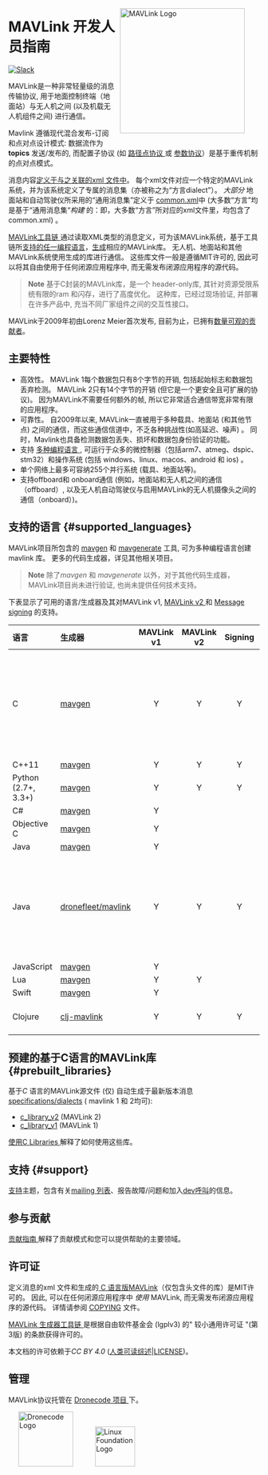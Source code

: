 <span style="float:right; padding:10px; margin-right:20px;"><a href="https://github.com/mavlink/mavlink"><img src="../assets/site/logo_mavlink_small.png" title="MAVLink Logo" width="250px" /></a></span>

# MAVLink 开发人员指南

[![Slack](https://px4-slack.herokuapp.com/badge.svg)](http://slack.px4.io)

MAVLink是一种非常轻量级的消息传输协议, 用于地面控制终端（地面站）与无人机之间 (以及机载无人机组件之间) 进行通信。

Mavlink 遵循现代混合发布-订阅和点对点设计模式: 数据流作为 **topics** 发送/发布的, 而配置子协议 (如 [路径点协议 ](services/mission.md)或 [参数协议](services/parameter.md)）是基于重传机制的点对点模式。

消息内容[定义于与之关联的xml 文件中](messages/README.md)。 每个xml文件对应一个特定的MAVLink系统，并为该系统定义了专属的消息集（亦被称之为“方言dialect”）。 *大部分* 地面站和自动驾驶仪所采用的“通用消息集”定义于 [common.xml](messages/common.md)中 (大多数“方言”均是基于“通用消息集“*构建* 的：即，大多数“方言”所对应的xml文件里，均包含了common.xml) 。

[MAVLink工具链 ](https://github.com/mavlink/mavlink/) 通过读取XML类型的消息定义，可为该MAVLink系统，基于工具链所[支持的任一编程语言](#supported_languages)，[生成](getting_started/generate_libraries.md)相应的MAVLink库。 无人机、地面站和其他MAVLink系统使用生成的库进行通信。 这些库文件一般是遵循MIT许可的, 因此可以将其自由使用于任何闭源应用程序中, 而无需发布闭源应用程序的源代码。

> **Note** 基于C封装的MAVLink库，是一个 header-only库, 其针对资源受限系统有限的ram 和闪存，进行了高度优化。 这种库，已经过现场验证, 并部署在许多产品中, 充当不同厂家组件之间的交互性接口。

MAVLink于2009年初由Lorenz Meier首次发布, 目前为止，已拥有[数量可观的贡献者](https://github.com/mavlink/mavlink/graphs/contributors)。

## 主要特性

* 高效性。 MAVLink 1每个数据包只有8个字节的开销, 包括起始标志和数据包丢弃检测。 MAVLink 2只有14个字节的开销 (但它是一个更安全且可扩展的协议)。 因为MAVLink不需要任何额外的帧, 所以它非常适合通信带宽非常有限的应用程序。
* 可靠性。 自2009年以来, MAVLink一直被用于多种载具、地面站 (和其他节点) 之间的通信，而这些通信信道中，不乏各种挑战性(如高延迟、噪声) 。 同时，Mavlink也具备检测数据包丢失、损坏和数据包身份验证的功能。
* 支持 [多种编程语言 ](#supported_languages), 可运行于众多的微控制器（包括arm7、atmeg、dspic、stm32）和操作系统 (包括 windows、linux、macos、android 和 ios) 。
* 单个网络上最多可容纳255个并行系统 (载具、地面站等)。
* 支持offboard和 onboard通信 (例如，地面站和无人机之间的通信（offboard）, 以及无人机自动驾驶仪与启用MAVLink的无人机摄像头之间的通信（onboard）)。

## 支持的语言 {#supported_languages}

MAVLink项目所包含的 [mavgen](getting_started/generate_libraries.md#mavgen) 和 [mavgenerate](getting_started/generate_libraries.md#mavgenerate) 工具, 可为多种编程语言创建 mavlink 库。 更多的代码生成器，详见其他相关项目。

> **Note** 除了*mavgen* 和 *mavgenerate* 以外，对于其他代码生成器，MAVLink项目尚未进行验证, 也尚未提供任何技术支持。

下表显示了可用的语言/生成器及其对MAVLink v1, [ MAVLink v2 ](guide/mavlink_2.md) 和 [Message signing](guide/message_signing.md) 的支持。

| 语言                  | 生成器                                                         | MAVLink v1 | MAVLink v2 | Signing | 备注                                                           |
|:------------------- |:----------------------------------------------------------- |:----------:|:----------:|:-------:|:------------------------------------------------------------ |
| C                   | [mavgen](getting_started/generate_libraries.md#mavgen)      |     Y      |     Y      |    Y    | 这是 MAVLink 项目参考实现。 可基于两个协议版本发布相应的[生成库](#prebuilt_libraries)。 |
| C++11               | [mavgen](getting_started/generate_libraries.md#mavgen)      |     Y      |     Y      |    Y    |                                                              |
| Python (2.7+, 3.3+) | [mavgen](getting_started/generate_libraries.md#mavgen)      |     Y      |     Y      |    Y    |                                                              |
| C#                  | [mavgen](getting_started/generate_libraries.md#mavgen)      |     Y      |            |         |                                                              |
| Objective C         | [mavgen](getting_started/generate_libraries.md#mavgen)      |     Y      |            |         |                                                              |
| Java                | [mavgen](getting_started/generate_libraries.md#mavgen)      |     Y      |            |         |                                                              |
| Java                | [dronefleet/mavlink](https://github.com/dronefleet/mavlink) |     Y      |     Y      |    Y    | *Idiomatic*是基于MAVLink的 java SDK/API。 其可为代码生成器提供分级插件。         |
| JavaScript          | [mavgen](getting_started/generate_libraries.md#mavgen)      |     Y      |            |         |                                                              |
| Lua                 | [mavgen](getting_started/generate_libraries.md#mavgen)      |     Y      |     Y      |         |                                                              |
| Swift               | [mavgen](getting_started/generate_libraries.md#mavgen)      |     Y      |            |         |                                                              |
| Clojure             | [clj-mavlink](https://github.com/WickedShell/clj-mavlink)   |     Y      |     Y      |    Y    | Clojure MAVLink 绑定。                                          |

## 预建的基于C语言的MAVLink库 {#prebuilt_libraries}

基于*C* 语言的MAVLink源文件 (仅) 自动生成于最新版本消息 [specifications/dialects](messages/README.md) ( mavlink 1 和 2均可):

* [c_library_v2](https://github.com/mavlink/c_library_v2) (MAVLink 2)
* [c_library_v1](https://github.com/mavlink/c_library_v1) (MAVLink 1)

[使用C Libraries ](mavgen_c/README.md) 解释了如何使用这些库。

## 支持 {#support}

[支持](about/support.md)主题，包含有关[mailing 列表](https://groups.google.com/forum/#!forum/mavlink)、报告故障/问题和加入[dev呼叫](about/support.md#dev_call)的信息。

## 参与贡献

[贡献指南 ](contributing/contributing.md) 解释了贡献模式和您可以提供帮助的主要领域。

## 许可证

定义消息的xml 文件和生成的[ C 语言版MAVLink](#prebuilt_libraries)（仅包含头文件的库）是MIT许可的。 因此, 可以在任何闭源应用程序中 *使用* MAVLink, 而无需发布闭源应用程序的源代码。 详情请参阅 [COPYING](https://github.com/mavlink/mavlink/blob/master/COPYING) 文件。

[MAVLink 生成器工具链 ](https://github.com/mavlink/mavlink/) 是根据自由软件基金会 (lgplv3) 的" 较小通用许可证 "(第3版) 的条款获得许可的。

本文档的许可依赖于*CC BY 4.0* ([人类可读综述](https://creativecommons.org/licenses/by/4.0/)|[LICENSE](https://github.com/mavlink/mavlink-devguide/blob/master/LICENSE))。

## 管理

MAVLink协议托管在 [Dronecode 项目 ](https://www.dronecode.org/) 下。

<a href="https://www.dronecode.org/" style="padding:20px"><img src="../assets/site/logo_dronecode.png" alt="Dronecode Logo" width="110px"/></a>
<a href="https://www.linuxfoundation.org/projects" style="padding:20px;"><img src="../assets/site/logo_linux_foundation.png" alt="Linux Foundation Logo" width="80px" /></a>

<div style="padding:10px">&nbsp;</div>
